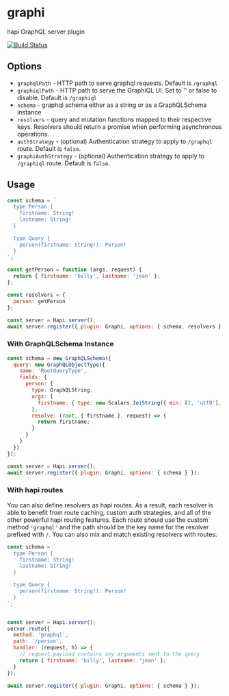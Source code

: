 # graphi
hapi GraphQL server plugin

[![Build Status](https://secure.travis-ci.org/geek/graphi.svg)](http://travis-ci.org/geek/graphi)


## Options

- `graphqlPath` - HTTP path to serve graphql requests. Default is `/graphql`
- `graphiqlPath` - HTTP path to serve the GraphiQL UI. Set to '' or false to disable. Default is `/graphiql`
- `schema` - graphql schema either as a string or as a GraphQLSchema instance
- `resolvers` - query and mutation functions mapped to their respective keys. Resolvers should return a promise when performing asynchronous operations.
- `authStrategy` - (optional) Authentication strategy to apply to `/graphql` route.  Default is `false`.
- `graphiAuthStrategy` - (optional) Authentication strategy to apply to `/graphiql` route.  Default is `false`.


## Usage

```javascript
const schema = `
  type Person {
    firstname: String!
    lastname: String!
  }

  type Query {
    person(firstname: String!): Person!
  }
`;

const getPerson = function (args, request) {
  return { firstname: 'billy', lastname: 'jean' };
};

const resolvers = {
  person: getPerson
};

const server = Hapi.server();
await server.register({ plugin: Graphi, options: { schema, resolvers } });
```

### With GraphQLSchema Instance

```javascript
const schema = new GraphQLSchema({
  query: new GraphQLObjectType({
    name: 'RootQueryType',
    fields: {
      person: {
        type: GraphQLString,
        args: {
          firstname: { type: new Scalars.JoiString({ min: [2, 'utf8'], max: 10 }) }
        },
        resolve: (root, { firstname }, request) => {
          return firstname;
        }
      }
    }
  })
});

const server = Hapi.server();
await server.register({ plugin: Graphi, options: { schema } });
```


### With hapi routes

You can also define resolvers as hapi routes. As a result, each resolver is able to benefit from route caching, custom auth strategies, and all of the other powerful hapi routing features. Each route should use the custom method `'graphql'` and the path should be the key name for the resolver prefixed with `/`. You can also mix and match existing resolvers with routes.

```javascript
const schema = `
  type Person {
    firstname: String!
    lastname: String!
  }

  type Query {
    person(firstname: String!): Person!
  }
`;


const server = Hapi.server();
server.route({
  method: 'graphql',
  path: '/person',
  handler: (request, h) => {
    // request.payload contains any arguments sent to the query
    return { firstname: 'billy', lastname: 'jean' };
  }
});

await server.register({ plugin: Graphi, options: { schema } });
```
